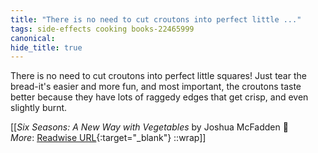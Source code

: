 ```yaml
---
title: "There is no need to cut croutons into perfect little ..."
tags: side-effects cooking books-22465999
canonical: 
hide_title: true
---
```


There is no need to cut croutons into perfect little squares! Just tear the bread-it's easier and more fun, and most important, the croutons taste better because they have lots of raggedy edges that get crisp, and even slightly burnt.


[[<cite>_Six Seasons: A New Way with Vegetables_</cite> by Joshua McFadden 📕<br>
_More_: [Readwise URL](https://readwise.io/open/443829243){:target="_blank"}
::wrap]]